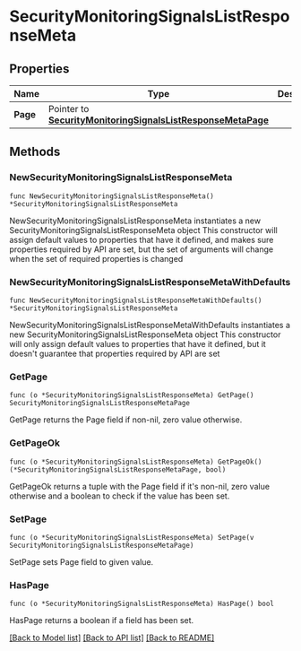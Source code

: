 # SecurityMonitoringSignalsListResponseMeta

## Properties

Name | Type | Description | Notes
------------ | ------------- | ------------- | -------------
**Page** | Pointer to [**SecurityMonitoringSignalsListResponseMetaPage**](SecurityMonitoringSignalsListResponseMetaPage.md) |  | [optional] 

## Methods

### NewSecurityMonitoringSignalsListResponseMeta

`func NewSecurityMonitoringSignalsListResponseMeta() *SecurityMonitoringSignalsListResponseMeta`

NewSecurityMonitoringSignalsListResponseMeta instantiates a new SecurityMonitoringSignalsListResponseMeta object
This constructor will assign default values to properties that have it defined,
and makes sure properties required by API are set, but the set of arguments
will change when the set of required properties is changed

### NewSecurityMonitoringSignalsListResponseMetaWithDefaults

`func NewSecurityMonitoringSignalsListResponseMetaWithDefaults() *SecurityMonitoringSignalsListResponseMeta`

NewSecurityMonitoringSignalsListResponseMetaWithDefaults instantiates a new SecurityMonitoringSignalsListResponseMeta object
This constructor will only assign default values to properties that have it defined,
but it doesn't guarantee that properties required by API are set

### GetPage

`func (o *SecurityMonitoringSignalsListResponseMeta) GetPage() SecurityMonitoringSignalsListResponseMetaPage`

GetPage returns the Page field if non-nil, zero value otherwise.

### GetPageOk

`func (o *SecurityMonitoringSignalsListResponseMeta) GetPageOk() (*SecurityMonitoringSignalsListResponseMetaPage, bool)`

GetPageOk returns a tuple with the Page field if it's non-nil, zero value otherwise
and a boolean to check if the value has been set.

### SetPage

`func (o *SecurityMonitoringSignalsListResponseMeta) SetPage(v SecurityMonitoringSignalsListResponseMetaPage)`

SetPage sets Page field to given value.

### HasPage

`func (o *SecurityMonitoringSignalsListResponseMeta) HasPage() bool`

HasPage returns a boolean if a field has been set.


[[Back to Model list]](../README.md#documentation-for-models) [[Back to API list]](../README.md#documentation-for-api-endpoints) [[Back to README]](../README.md)


